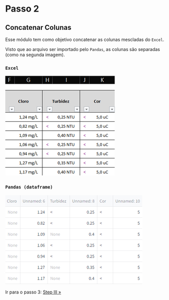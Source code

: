 # Passo 2

## Concatenar Colunas

Esse módulo tem como objetivo concatenar as colunas mescladas do `Excel`.

Visto que ao arquivo ser importado pelo `Pandas`, as colunas são separadas (como na segunda imagem).

### `Excel`

![Logo][step2_1_img]

### `Pandas (dataframe)`

![Logo][step2_2_img]

[step2_1_img]: /assets/step2_1.png
[step2_2_img]: /assets/step2_2.png

Ir para o passo 3: [Step III »](/src/core/clean_xl/steps/III/REQUIRED_COLUMNS.md)
